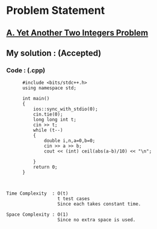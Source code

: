 # Problem Statement

## [A. Yet Another Two Integers Problem](https://codeforces.com/contest/1409/problem/A)


## My solution :  (Accepted)

    
  
        
   ### Code : (.cpp)  
      
          #include <bits/stdc++.h>
          using namespace std;

          int main()
          {
              ios::sync_with_stdio(0);
              cin.tie(0);
              long long int t;
              cin >> t;
              while (t--)
              {
                  double i,n,a=0,b=0;
                  cin >> a >> b;
                  cout << (int) ceil(abs(a-b)/10) << "\n";

              }
              return 0;
          }



    Time Complexity  : O(t)
                       t test cases
                       Since each takes constant time.

    Space Complexity : O(1)
                       Since no extra space is used.
                       
   
  
  
